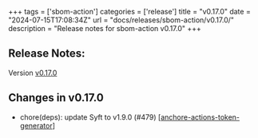 +++
tags = ['sbom-action']
categories = ['release']
title = "v0.17.0"
date = "2024-07-15T17:08:34Z"
url = "docs/releases/sbom-action/v0.17.0/"
description = "Release notes for sbom-action v0.17.0"
+++

## Release Notes:
Version [v0.17.0](https://github.com/anchore/sbom-action/releases/tag/v0.17.0)

## Changes in v0.17.0

- chore(deps): update Syft to v1.9.0 (#479) [[anchore-actions-token-generator](https://github.com/anchore-actions-token-generator)]

